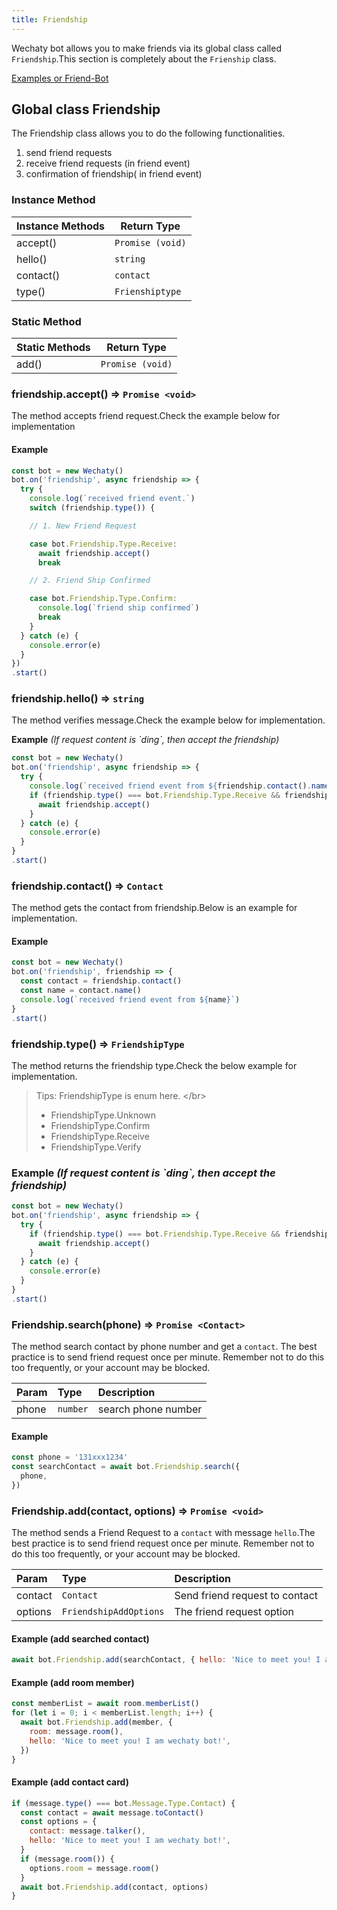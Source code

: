 ```yaml
---
title: Friendship 
---
```


Wechaty bot allows you to make friends via its global class called `Friendship`.This section is completely about the `Frienship` class.

[Examples or Friend-Bot](https://github.com/wechaty/wechaty/blob/1523c5e02be46ebe2cc172a744b2fbe53351540e/examples/friend-bot.ts)

## Global class Friendship

The Friendship class allows you to do the following functionalities.

1. send friend requests
2. receive friend requests \(in friend event\)
3. confirmation of friendship\( in friend event\)

### Instance Method

| Instance Methods | Return Type      |
|------------------|------------------|
| accept()         | `Promise (void)` |
| hello()          | `string`         |
| contact()        | `contact`        |
| type()           | `Frienshiptype`  |

### Static Method

| Static Methods | Return Type      |
|----------------|------------------|
| add()          | `Promise (void)` |

### friendship.accept\(\) ⇒ `Promise <void>`

The method accepts friend request.Check the example below for implementation

#### Example

```javascript
const bot = new Wechaty()
bot.on('friendship', async friendship => {
  try {
    console.log(`received friend event.`)
    switch (friendship.type()) {

    // 1. New Friend Request

    case bot.Friendship.Type.Receive:
      await friendship.accept()
      break

    // 2. Friend Ship Confirmed

    case bot.Friendship.Type.Confirm:
      console.log(`friend ship confirmed`)
      break
    }
  } catch (e) {
    console.error(e)
  }
})
.start()
```

### friendship.hello\(\) ⇒ `string`

The method verifies message.Check the example below for implementation.

**Example** _\(If request content is \`ding\`, then accept the friendship\)_

```javascript
const bot = new Wechaty()
bot.on('friendship', async friendship => {
  try {
    console.log(`received friend event from ${friendship.contact().name()}`)
    if (friendship.type() === bot.Friendship.Type.Receive && friendship.hello() === 'ding') {
      await friendship.accept()
    }
  } catch (e) {
    console.error(e)
  }
}
.start()
```

### friendship.contact\(\) ⇒ `Contact`

The method gets the contact from friendship.Below is an example for implementation.

#### Example

```javascript
const bot = new Wechaty()
bot.on('friendship', friendship => {
  const contact = friendship.contact()
  const name = contact.name()
  console.log(`received friend event from ${name}`)
}
.start()
```

### friendship.type\(\) ⇒ `FriendshipType`

The method returns the friendship type.Check the below example for implementation.

> Tips: FriendshipType is enum here. &lt;/br&gt;
>
> * FriendshipType.Unknown
> * FriendshipType.Confirm
> * FriendshipType.Receive
> * FriendshipType.Verify

### Example _\(If request content is \`ding\`, then accept the friendship\)_

```javascript
const bot = new Wechaty()
bot.on('friendship', async friendship => {
  try {
    if (friendship.type() === bot.Friendship.Type.Receive && friendship.hello() === 'ding') {
      await friendship.accept()
    }
  } catch (e) {
    console.error(e)
  }
}
.start()
```

### Friendship.search\(phone\) ⇒ `Promise <Contact>`

The method search contact by phone number and get a `contact`. The best practice is to send friend request once per minute. Remember not to do this too frequently, or your account may be blocked.

| Param | Type | Description |
| :--- | :--- | :--- |
| phone | `number` | search phone number |

#### Example

```javascript
const phone = '131xxx1234'
const searchContact = await bot.Friendship.search({
  phone,
})
```

### Friendship.add\(contact, options\) ⇒ `Promise <void>`

The method sends a Friend Request to a `contact` with message `hello`.The best practice is to send friend request once per minute. Remember not to do this too frequently, or your account may be blocked.

| Param | Type | Description |
| :--- | :--- | :--- |
| contact | `Contact` | Send friend request to contact |
| options | `FriendshipAddOptions` | The friend request option |

#### Example \(add searched contact\)

```javascript
await bot.Friendship.add(searchContact, { hello: 'Nice to meet you! I am wechaty bot!' })
```

#### Example \(add room member\)

```javascript
const memberList = await room.memberList()
for (let i = 0; i < memberList.length; i++) {
  await bot.Friendship.add(member, {
    room: message.room(),
    hello: 'Nice to meet you! I am wechaty bot!',
  })
}

```

#### Example \(add contact card\)

```javascript
if (message.type() === bot.Message.Type.Contact) {
  const contact = await message.toContact()
  const options = {
    contact: message.talker(),
    hello: 'Nice to meet you! I am wechaty bot!',
  }
  if (message.room()) {
    options.room = message.room()
  }
  await bot.Friendship.add(contact, options)
}
```
